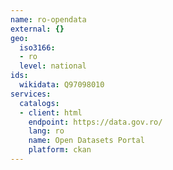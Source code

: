 ```yaml
---
name: ro-opendata
external: {}
geo:
  iso3166:
  - ro
  level: national
ids:
  wikidata: Q97098010
services:
  catalogs:
  - client: html
    endpoint: https://data.gov.ro/
    lang: ro
    name: Open Datasets Portal
    platform: ckan
---
```

